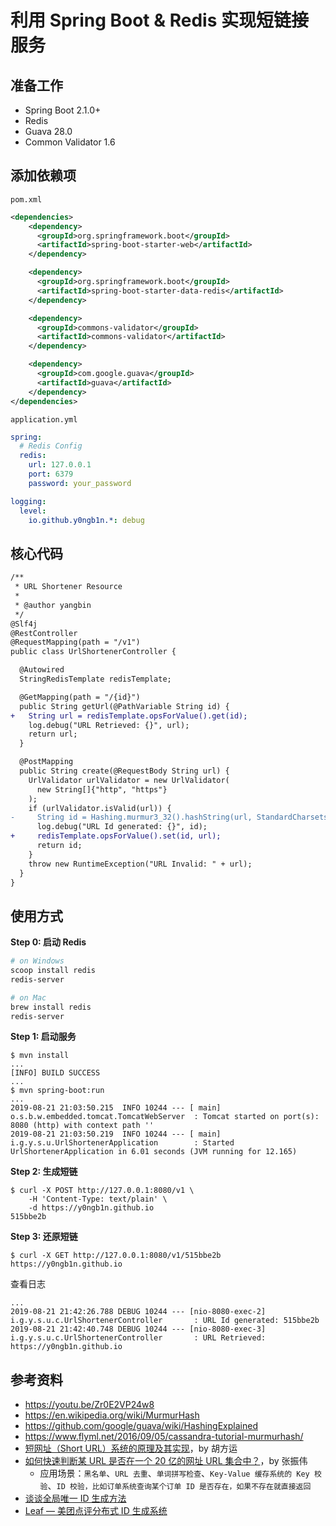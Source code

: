 # 利用 Spring Boot & Redis 实现短链接服务

## 准备工作

+ Spring Boot 2.1.0+
+ Redis
+ Guava 28.0
+ Common Validator 1.6

## 添加依赖项

`pom.xml`
```xml
<dependencies>
    <dependency>
      <groupId>org.springframework.boot</groupId>
      <artifactId>spring-boot-starter-web</artifactId>
    </dependency>

    <dependency>
      <groupId>org.springframework.boot</groupId>
      <artifactId>spring-boot-starter-data-redis</artifactId>
    </dependency>

    <dependency>
      <groupId>commons-validator</groupId>
      <artifactId>commons-validator</artifactId>
    </dependency>

    <dependency>
      <groupId>com.google.guava</groupId>
      <artifactId>guava</artifactId>
    </dependency>
</dependencies>
```

`application.yml`
```yaml
spring:
  # Redis Config
  redis:
    url: 127.0.0.1
    port: 6379
    password: your_password

logging:
  level:
    io.github.y0ngb1n.*: debug
```

## 核心代码

```diff
/**
 * URL Shortener Resource
 *
 * @author yangbin
 */
@Slf4j
@RestController
@RequestMapping(path = "/v1")
public class UrlShortenerController {

  @Autowired
  StringRedisTemplate redisTemplate;

  @GetMapping(path = "/{id}")
  public String getUrl(@PathVariable String id) {
+   String url = redisTemplate.opsForValue().get(id);
    log.debug("URL Retrieved: {}", url);
    return url;
  }

  @PostMapping
  public String create(@RequestBody String url) {
    UrlValidator urlValidator = new UrlValidator(
      new String[]{"http", "https"}
    );
    if (urlValidator.isValid(url)) {
-     String id = Hashing.murmur3_32().hashString(url, StandardCharsets.UTF_8).toString();
      log.debug("URL Id generated: {}", id);
+     redisTemplate.opsForValue().set(id, url);
      return id;
    }
    throw new RuntimeException("URL Invalid: " + url);
  }
}
```

## 使用方式

**Step 0: 启动 Redis**

```bash
# on Windows
scoop install redis
redis-server

# on Mac
brew install redis
redis-server
```

**Step 1: 启动服务**

```console
$ mvn install
...
[INFO] BUILD SUCCESS
...
$ mvn spring-boot:run
...
2019-08-21 21:03:50.215  INFO 10244 --- [ main] o.s.b.w.embedded.tomcat.TomcatWebServer  : Tomcat started on port(s): 8080 (http) with context path ''
2019-08-21 21:03:50.219  INFO 10244 --- [ main] i.g.y.s.u.UrlShortenerApplication        : Started UrlShortenerApplication in 6.01 seconds (JVM running for 12.165)
```

**Step 2: 生成短链**

```console
$ curl -X POST http://127.0.0.1:8080/v1 \
    -H 'Content-Type: text/plain' \
    -d https://y0ngb1n.github.io
515bbe2b
```

**Step 3: 还原短链**

```console
$ curl -X GET http://127.0.0.1:8080/v1/515bbe2b
https://y0ngb1n.github.io
```

查看日志

```console
...
2019-08-21 21:42:26.788 DEBUG 10244 --- [nio-8080-exec-2] i.g.y.s.u.c.UrlShortenerController       : URL Id generated: 515bbe2b
2019-08-21 21:42:40.748 DEBUG 10244 --- [nio-8080-exec-3] i.g.y.s.u.c.UrlShortenerController       : URL Retrieved: https://y0ngb1n.github.io
```

## 参考资料

+ https://youtu.be/Zr0E2VP24w8
+ https://en.wikipedia.org/wiki/MurmurHash
+ https://github.com/google/guava/wiki/HashingExplained
+ https://www.flyml.net/2016/09/05/cassandra-tutorial-murmurhash/
+ [短网址（Short URL）系统的原理及其实现](https://hufangyun.com/2017/short-url/)，by 胡方运
+ [如何快速判断某 URL 是否在一个 20 亿的网址 URL 集合中？](https://zhangzw.com/20190521.html)，by 张振伟
  - 应用场景：`黑名单`、`URL 去重`、`单词拼写检查`、`Key-Value 缓存系统的 Key 校验`、`ID 校验，比如订单系统查询某个订单 ID 是否存在，如果不存在就直接返回`
+ [谈谈全局唯一 ID 生成方法](https://yuerblog.cc/2017/06/06/unique-id-generator/)
+ [Leaf — 美团点评分布式 ID 生成系统](https://tech.meituan.com/2017/04/21/mt-leaf.html)
